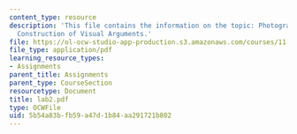 ```yaml
---
content_type: resource
description: 'This file contains the information on the topic: Photography and the
  Construction of Visual Arguments.'
file: https://ol-ocw-studio-app-production.s3.amazonaws.com/courses/11-204-planning-communications-and-digital-media-fall-2004/5b54a83bfb59a47d1b84aa291721b802_lab2.pdf
file_type: application/pdf
learning_resource_types:
- Assignments
parent_title: Assignments
parent_type: CourseSection
resourcetype: Document
title: lab2.pdf
type: OCWFile
uid: 5b54a83b-fb59-a47d-1b84-aa291721b802
---
```

